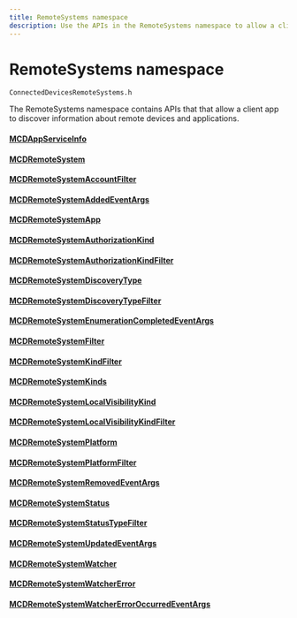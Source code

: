 ```yaml
---
title: RemoteSystems namespace
description: Use the APIs in the RemoteSystems namespace to allow a client app to discover information about remote devices and applications.
---
```


# RemoteSystems namespace
```
ConnectedDevicesRemoteSystems.h
```

The RemoteSystems namespace contains APIs that that allow a client app to discover information about remote devices and applications.

#### [MCDAppServiceInfo](MCDAppServiceInfo.md)
#### [MCDRemoteSystem](MCDRemoteSystem.md)
#### [MCDRemoteSystemAccountFilter](MCDRemoteSystemAccountFilter.md)
#### [MCDRemoteSystemAddedEventArgs](MCDRemoteSystemAddedEventArgs.md)
#### [MCDRemoteSystemApp](MCDRemoteSystemApp.md)
#### [MCDRemoteSystemAuthorizationKind](MCDRemoteSystemAuthorizationKind.md)
#### [MCDRemoteSystemAuthorizationKindFilter](MCDRemoteSystemAuthorizationKindFilter.md)
#### [MCDRemoteSystemDiscoveryType](MCDRemoteSystemDiscoveryType.md)
#### [MCDRemoteSystemDiscoveryTypeFilter](MCDRemoteSystemDiscoveryTypeFilter.md)
#### [MCDRemoteSystemEnumerationCompletedEventArgs](MCDRemoteSystemEnumerationCompletedEventArgs.md)
#### [MCDRemoteSystemFilter](MCDRemoteSystemFilter.md)
#### [MCDRemoteSystemKindFilter](MCDRemoteSystemKindFilter.md)
#### [MCDRemoteSystemKinds](MCDRemoteSystemKinds.md)
#### [MCDRemoteSystemLocalVisibilityKind](MCDRemoteSystemLocalVisibilityKind.md)
#### [MCDRemoteSystemLocalVisibilityKindFilter](MCDRemoteSystemLocalVisibilityKindFilter.md)
#### [MCDRemoteSystemPlatform](MCDRemoteSystemPlatform.md)
#### [MCDRemoteSystemPlatformFilter](MCDRemoteSystemPlatformFilter.md)
#### [MCDRemoteSystemRemovedEventArgs](MCDRemoteSystemRemovedEventArgs.md)
#### [MCDRemoteSystemStatus](MCDRemoteSystemStatus.md)
#### [MCDRemoteSystemStatusTypeFilter](MCDRemoteSystemStatusTypeFilter.md)
#### [MCDRemoteSystemUpdatedEventArgs](MCDRemoteSystemUpdatedEventArgs.md)
#### [MCDRemoteSystemWatcher](MCDRemoteSystemWatcher.md)
#### [MCDRemoteSystemWatcherError](MCDRemoteSystemWatcherError.md)
#### [MCDRemoteSystemWatcherErrorOccurredEventArgs](MCDRemoteSystemWatcherErrorOccurredEventArgs.md)